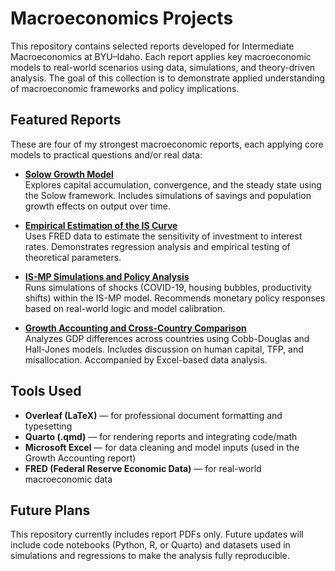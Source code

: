 # Macroeconomics Projects

This repository contains selected reports developed for Intermediate Macroeconomics at BYU–Idaho. Each report applies key macroeconomic models to real-world scenarios using data, simulations, and theory-driven analysis. The goal of this collection is to demonstrate applied understanding of macroeconomic frameworks and policy implications.

## Featured Reports

These are four of my strongest macroeconomic reports, each applying core models to practical questions and/or real data:

- **[Solow Growth Model](reports/solow_model.pdf)**  
  Explores capital accumulation, convergence, and the steady state using the Solow framework. Includes simulations of savings and population growth effects on output over time.

- **[Empirical Estimation of the IS Curve](reports/is_curve_empirical.pdf)**  
  Uses FRED data to estimate the sensitivity of investment to interest rates. Demonstrates regression analysis and empirical testing of theoretical parameters.

- **[IS-MP Simulations and Policy Analysis](reports/is_mp_simulations.pdf)**  
  Runs simulations of shocks (COVID-19, housing bubbles, productivity shifts) within the IS-MP model. Recommends monetary policy responses based on real-world logic and model calibration.

- **[Growth Accounting and Cross-Country Comparison](reports/growth_accounting.pdf)**  
  Analyzes GDP differences across countries using Cobb-Douglas and Hall-Jones models. Includes discussion on human capital, TFP, and misallocation. Accompanied by Excel-based data analysis.

## Tools Used

- **Overleaf (LaTeX)** — for professional document formatting and typesetting  
- **Quarto (.qmd)** — for rendering reports and integrating code/math  
- **Microsoft Excel** — for data cleaning and model inputs (used in the Growth Accounting report)  
- **FRED (Federal Reserve Economic Data)** — for real-world macroeconomic data

## Future Plans

This repository currently includes report PDFs only. Future updates will include code notebooks (Python, R, or Quarto) and datasets used in simulations and regressions to make the analysis fully reproducible.

